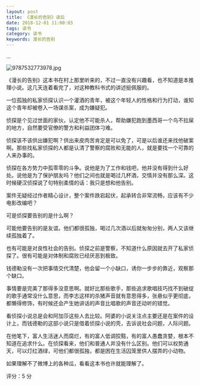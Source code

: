 ```yaml
---
layout: post
title: 《漫长的告别》读后
date: 2018-12-01 11:00:03
tags: 读书
category: 读书
keywords: 漫长的告别
---
```

...
<!--more-->
![9787532773978.jpg](https://i.loli.net/2018/12/01/5c021da8027c2.jpg)

《漫长的告别》这本书在村上那里听来的，不过一直没有兴趣看，也不知道是本推理小说。这几天连着看完了，对这种教科书式的讲述挺佩服的。

一位孤独的私家侦探认识一个灌酒的青年，被这个年轻人的性格和行为打动，谁知这个青年却被卷入一场谋杀案，成为嫌疑犯。

侦探是个见过世面的家伙，认定他不可能杀人，帮助嫌犯跑到墨西哥一个鸟不拉屎的地方，自然要受官僚的警方和利益团体刁难。

侦探该不该供出嫌犯啊？供出来皮肉苦肯定是可以免了，可是以后谁还来找他破案啊。那些找私家侦探的人都是认清了警察的腐败和无能的人，就是要找一个可靠的人来办事的。

侦探在各方势力中孤零零的斗争。说他是为了工作和钱吧，他并没有得到什么好处。说他是为了保护朋友吗？他们之间也就是喝过几杯酒，交情并没有那么深。这时候硬汉侦探说了句特别柔情的话：我只是想和他告别。

案件无疑经过作者精心设计，整个案件跌宕起伏，起承转合非常流畅，应该有不少电影改编吧？

可是侦探要告别的是什么啊？

可能他要告别的是友谊。他们都很孤独，喝过几次酒以后就匆匆分别，两人又该继续孤独着了。

也有可能是对良性社会的告别。侦探之前是警察，不知道什么原因就去开了私家侦探了。很有可能是对体制和腐败已经厌恶到极致。

钱德勒没有一次把事情交代清楚，他会留一个小缺口，诱你一步步的靠近，观察那个缺口。

事情要是完美了那得多没意思啊。就好比那些歌手，那些追求歌唱技巧找不到破绽的歌手通常没什么意思，而李志这样的杀猪声音就有意思得多，张悬似乎更彻底，都懒得修饰，有时候还会产生她讲话的声音比唱歌的声音还动听的错觉。

看侦探小说总是会和阿加莎这些人去比较。阿婆的小说关注点主要还是在案件的设计上，而钱德勒的这部小说只是借着侦探小说的壳，去诉说社会问题，人际问题。

在他笔下，富人生活迷人而腐烂，有的富人低调狡黠，有的富人愚蠢贪婪，根本不知道在追求什么。在侦探看来，他们和普通人并没有什么区别。他们可以权势通天，可以灯红酒绿，可他们都很孤独，都是困在生活囚笼里供人摆弄的小动物。

如果理解不了微博上的各种瓜，看看这本书也许就能理解了。

评分：5 分